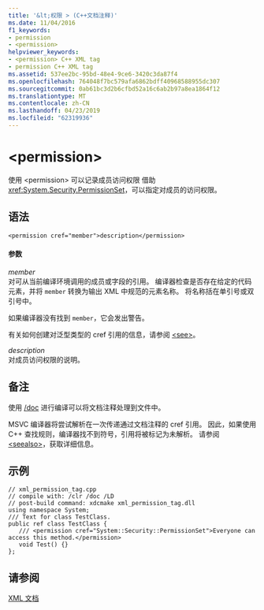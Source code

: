 ```yaml
---
title: '&lt;权限 > (C++文档注释)'
ms.date: 11/04/2016
f1_keywords:
- permission
- <permission>
helpviewer_keywords:
- <permission> C++ XML tag
- permission C++ XML tag
ms.assetid: 537ee2bc-95bd-48e4-9ce6-3420c3da87f4
ms.openlocfilehash: 764048f7bc579afa6862bdff40968588955dc307
ms.sourcegitcommit: 0ab61bc3d2b6cfbd52a16c6ab2b97a8ea1864f12
ms.translationtype: MT
ms.contentlocale: zh-CN
ms.lasthandoff: 04/23/2019
ms.locfileid: "62319936"
---
```

# <a name="ltpermissiongt"></a>&lt;permission&gt;

使用 \<permission> 可以记录成员访问权限 借助 <xref:System.Security.PermissionSet>，可以指定对成员的访问权限。

## <a name="syntax"></a>语法

```
<permission cref="member">description</permission>
```

#### <a name="parameters"></a>参数

*member*<br/>
对可从当前编译环境调用的成员或字段的引用。 编译器检查是否存在给定的代码元素，并将 `member` 转换为输出 XML 中规范的元素名称。  将名称括在单引号或双引号中。

如果编译器没有找到 `member`，它会发出警告。

有关如何创建对泛型类型的 cref 引用的信息，请参阅 [\<see>](see-visual-cpp.md)。

*description*<br/>
对成员访问权限的说明。

## <a name="remarks"></a>备注

使用 [/doc](doc-process-documentation-comments-c-cpp.md) 进行编译可以将文档注释处理到文件中。

MSVC 编译器将尝试解析在一次传递通过文档注释的 cref 引用。  因此，如果使用 C++ 查找规则，编译器找不到符号，引用将被标记为未解析。 请参阅 [\<seealso>](seealso-visual-cpp.md)，获取详细信息。

## <a name="example"></a>示例

```
// xml_permission_tag.cpp
// compile with: /clr /doc /LD
// post-build command: xdcmake xml_permission_tag.dll
using namespace System;
/// Text for class TestClass.
public ref class TestClass {
   /// <permission cref="System::Security::PermissionSet">Everyone can access this method.</permission>
   void Test() {}
};
```

## <a name="see-also"></a>请参阅

[XML 文档](xml-documentation-visual-cpp.md)
